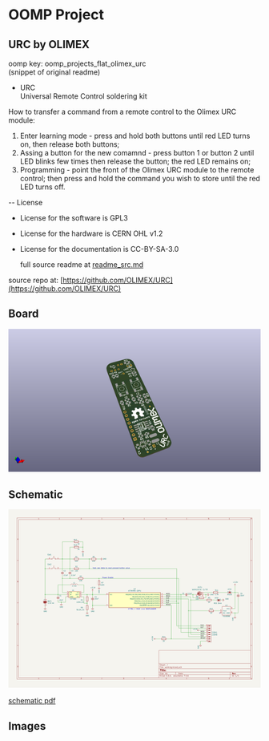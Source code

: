 # OOMP Project  
## URC  by OLIMEX  
  
oomp key: oomp_projects_flat_olimex_urc  
(snippet of original readme)  
  
- URC  
Universal Remote Control soldering kit  
  
How to transfer a command from a remote control to the Olimex URC module:  
  
1. Enter learning mode - press and hold both buttons until red LED turns on, then release both buttons;  
2. Assing a button for the new comamnd - press button 1 or button 2 until LED blinks few times then release the button; the red LED remains on;  
3. Programming - point the front of the Olimex URC module to the remote control; then press and hold the command you wish to store until the red LED turns off.  
  
-- License  
* License for the software is GPL3  
* License for the hardware is CERN OHL v1.2  
* License for the documentation is CC-BY-SA-3.0  
  
  full source readme at [readme_src.md](readme_src.md)  
  
source repo at: [https://github.com/OLIMEX/URC](https://github.com/OLIMEX/URC)  
## Board  
  
[![working_3d.png](working_3d_600.png)](working_3d.png)  
## Schematic  
  
[![working_schematic.png](working_schematic_600.png)](working_schematic.png)  
  
[schematic pdf](working_schematic.pdf)  
## Images  
